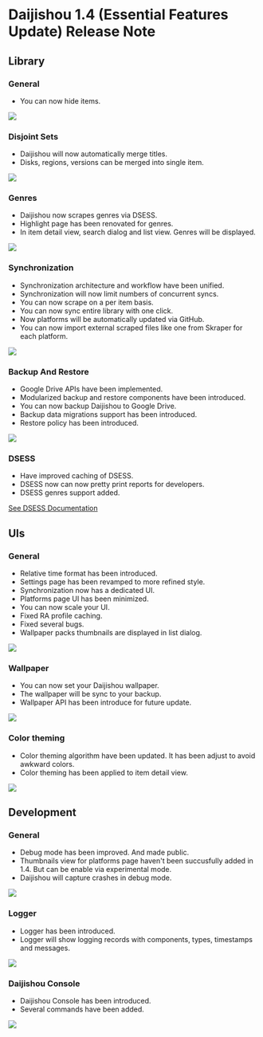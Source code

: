 # Daijishou 1.4 (Essential Features Update) Release Note

## Library
### General
 - You can now hide items.

![](./1_4_release_note/library_general.png)

### Disjoint Sets
 - Daijishou will now automatically merge titles.
 - Disks, regions, versions can be merged into single item.

![](./1_4_release_note/library_disjoint_sets.png)

### Genres
 - Daijishou now scrapes genres via DSESS.
 - Highlight page has been renovated for genres.
 - In item detail view, search dialog and list view. Genres will be displayed.

![](./1_4_release_note/library_genres.png)

### Synchronization
 - Synchronization architecture and workflow have been unified.
 - Synchronization will now limit numbers of concurrent syncs.
 - You can now scrape on a per item basis.
 - You can now sync entire library with one click.
 - Now platforms will be automatically updated via GitHub.
 - You can now import external scraped files like one from Skraper for each platform. 

![](./1_4_release_note/library_synchronization.png)

### Backup And Restore
 - Google Drive APIs have been implemented.
 - Modularized backup and restore components have been introduced.
 - You can now backup Daijishou to Google Drive.
 - Backup data migrations support has been introduced.
 - Restore policy has been introduced.

![](./1_4_release_note/library_backup_and_restore.png)

### DSESS
 - Have improved caching of DSESS.
 - DSESS now can now pretty print reports for developers.
 - DSESS genres support added.

[See DSESS Documentation](/DSESS.md)
 
## UIs
### General
 - Relative time format has been introduced.
 - Settings page has been revamped to more refined style.
 - Synchronization now has a dedicated UI.
 - Platforms page UI has been minimized.
 - You can now scale your UI.
 - Fixed RA profile caching.
 - Fixed several bugs.
 - Wallpaper packs thumbnails are displayed in list dialog.

![](./1_4_release_note/ui_general_2.png)

### Wallpaper
 - You can now set your Daijishou wallpaper.
 - The wallpaper will be sync to your backup.
 - Wallpaper API has been introduce for future update.

![](./1_4_release_note/ui_wallpaper.png)

### Color theming
 - Color theming algorithm have been updated. It has been adjust to avoid awkward colors.
 - Color theming has been applied to item detail view.

![](./1_4_release_note/ui_color_theming.png)

## Development
### General
 - Debug mode has been improved. And made public.
 - Thumbnails view for platforms page haven't been succusfully added in 1.4. But can be enable via experimental mode.
 - Daijishou will capture crashes in debug mode.

 ![](./1_4_release_note/development_general.png)

### Logger
 - Logger has been introduced.
 - Logger will show logging records with components, types, timestamps and messages.

 ![](./1_4_release_note/development_logger.png)

### Daijishou Console
 - Daijishou Console has been introduced.
 - Several commands have been added.

![](./1_4_release_note/development_daijishou_console.png)